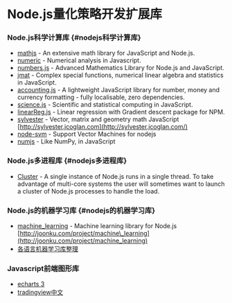 # Node.js量化策略开发扩展库

### Node.js科学计算库 {#nodejs科学计算库}

* [mathjs](https://github.com/josdejong/mathjs) - An extensive math library for JavaScript and Node.js.
* [numeric](https://github.com/sloisel/numeric) - Numerical analysis in Javascript.
* [numbers.js](https://github.com/numbers/numbers.js) - Advanced Mathematics Library for Node.js and JavaScript.
* [jmat](https://github.com/lvandeve/jmat) - Complex special functions, numerical linear algebra and statistics in JavaScript.
* [accounting.js](https://github.com/openexchangerates/accounting.js) - A lightweight JavaScript library for number, money and currency formatting - fully localisable, zero dependencies.
* [science.js](https://github.com/jasondavies/science.js) - Scientific and statistical computing in JavaScript.
* [linearReg.js](https://github.com/lastlegion/linearReg.js) - Linear regression with Gradient descent package for NPM.
* [sylvester](https://github.com/jcoglan/sylvester) - Vector, matrix and geometry math JavaScript [http://sylvester.jcoglan.com](http://sylvester.jcoglan.com/)
* [node-svm](https://github.com/nicolaspanel/node-svm) - Support Vector Machines for nodejs
* [numjs](https://github.com/nicolaspanel/numjs) - Like NumPy, in JavaScript

### Node.js多进程库 {#nodejs多进程库}

* [Cluster](https://nodejs.org/dist/latest-v6.x/docs/api/cluster.html) - A single instance of Node.js runs in a single thread. To take advantage of multi-core systems the user will sometimes want to launch a cluster of Node.js processes to handle the load.

### Node.js的机器学习库 {#nodejs的机器学习库}

* [machine\_learning](https://github.com/junku901/machine_learning) - Machine learning library for Node.js [http://joonku.com/project/machine\_learning](http://joonku.com/project/machine_learning)
* [各语言机器学习库整理](https://www.douban.com/group/topic/89453462/)

### Javascript前端图形库

* [echarts 3](http://echarts.baidu.com/)
* [tradingview中文](https://github.com/zlq4863947/tradingViewWikiCn)



